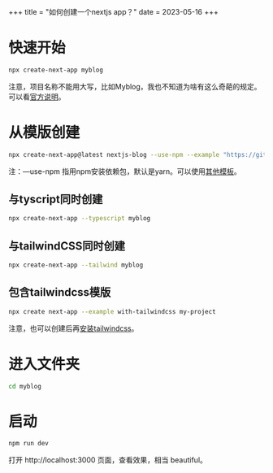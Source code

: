 +++
title = "如何创建一个nextjs app？"
date = 2023-05-16
+++

# 快速开始
```bash
npx create-next-app myblog
```

注意，项目名称不能用大写，比如Myblog，我也不知道为啥有这么奇葩的规定。可以看[官方说明](https://nextjs.org/docs/pages/api-reference/create-next-app)。

# 从模版创建
```bash
npx create-next-app@latest nextjs-blog --use-npm --example "https://github.com/vercel/next-learn/tree/master/basics/learn-starter"
```
注：—use-npm 指用npm安装依赖包，默认是yarn。可以使用[其他模板](https://github.com/vercel/next.js/tree/canary/examples)。

## 与tyscript同时创建
```bash
npx create-next-app --typescript myblog
```

## 与tailwindCSS同时创建
```bash
npx create-next-app --tailwind myblog
```

## 包含tailwindcss模版
```bash
npx create next-app --example with-tailwindcss my-project
```

注意，也可以创建后再[安装tailwindcss](https://www.showwcase.com/show/15201/create-a-web-project-using-nextjs-typescript-tailwind-css)。

# 进入文件夹
```bash
cd myblog
```

# 启动
```bash
npm run dev
```

打开 http://localhost:3000 页面，查看效果，相当 beautiful。




